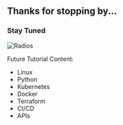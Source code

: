 ## Thanks for stopping by...

### Stay Tuned

![Radios](./_media/radios.jpg)

Future Tutorial Content:
- Linux
- Python
- Kubernetes
- Docker
- Terraform
- CI/CD
- APIs
